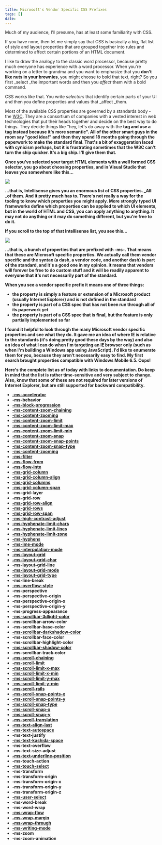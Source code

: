 ```yaml
---
title: Microsoft's Vendor Specific CSS Prefixes
tags: []
date: 
---
```


Much of my audience, I'll presume, has at least some familiarity with CSS.

If you have none, then let me simply say that CSS is basically a big, flat list of style and layout properties that are grouped together into rules and determined to affect certain portions of an HTML document.

I like to draw the analogy to the classic word processor, because pretty much everyone has experience with a word processor. When you're working on a letter to grandma and you want to emphasize that you **don't like nuts in your brownies**, you might choose to bold that text, right? So you first _select _the important words and then you _affect_ them with a bold command.

CSS works like that. You write _selectors_ that identify certain parts of your UI and then you define properties and values that _affect _them.

Most of the available CSS properties are governed by a standards body - the [W3C](http://www.w3c.org). They are a consortium of companies with a vested interest in web technologies that put their heads together and decide on the best way to do things. They decide things like "hey, let's do away with the <b> tag and use a <strong> tag instead because it's more semantic". All of the other smart guys in the room say "good idea!" and then they spend 18 months going through the paperwork to make the standard final. That's a bit of exaggeration laced with cynicism perhaps, but it is frustrating sometimes that the W3C can't turn the ship quicker. It's a big ship. I'll give them that.

Once you've selected your target HTML elements with a well formed CSS selector, you go about choosing properties, and in Visual Studio that leaves you somewhere like this...

![](http://codefoster.blob.core.windows.net/site/image/265f5b7eca514738a9e1453fd6084e2c/cssprefix_01_1.png)

...that is, Intellisense gives you an enormous list of CSS properties. _All _of them. And it pretty much has to. There's not really a way for the tooling to know which properties you might apply. More strongly typed UI frameworks define which properties can be applied to which UI elements, but in the world of HTML and CSS, you can apply anything to anything. It may not do anything or it may do something different, but you're free to do it.

If you scroll to the top of that Intellisense list, you see this...

![](http://codefoster.blob.core.windows.net/site/image/d103d687daed4ce8806db59d81062104/cssprefix_02_1.png)

...that is, a bunch of properties that are prefixed with -ms-. That means that these are Microsoft specific properties. We actually call them vendor specific and the syntax (a dash, a vendor code, and another dash) is part of the standard, and it's a good one in my opinion. It means that vendors will forever be free to do custom stuff and it will be readily apparent to everyone that it's not necessarily part of the standard.

When you see a vendor specific prefix it means one of three things:

*   the property is simply a feature or extension of a Microsoft product (usually Internet Explorer) and is not defined in the standard
*   the property is part of a CSS spec that has not been run through all of its paperwork yet
*   the property is part of a CSS spec that is final, but the feature is only partially implemented so far

I found it helpful to look through the many Microsoft vendor specific properties and see what they do. It gave me an idea of where IE is relative to the standards (it's doing pretty good these days by the way) and also an idea of what I can do when I'm targeting an IE browser only (such as when I'm building a Windows app using JavaScript). I'd like to enumerate them for you, because they aren't necessarily easy to find. My first search brought properties compatible with Windows Mobile 6.5\. Oops!

Here's the complete list as of today with links to documentation. Do keep in mind that the list is rather time-sensitive and very subject to change. Also, know that some of these are not required for later versions of Internet Explorer, but are still supported for backward compatibility.

*   [-ms-accelerator](http://msdn.microsoft.com/en-us/library/ie/ms530713(v=vs.85).aspx)
*   -ms-behavior
*   [-ms-block-progression](http://msdn.microsoft.com/en-us/library/ie/dd229917(v=vs.85).aspx)
*   [-ms-content-zoom-chaining](http://msdn.microsoft.com/en-us/library/ie/hh771889(v=vs.85).aspx)
*   [-ms-content-zooming](http://msdn.microsoft.com/en-us/library/ie/hh771891(v=vs.85).aspx)
*   [-ms-content-zoom-limit](http://msdn.microsoft.com/en-us/library/ie/jj127330(v=vs.85).aspx)
*   [-ms-content-zoom-limit-max](http://msdn.microsoft.com/en-us/library/ie/jj127331(v=vs.85).aspx)
*   [-ms-content-zoom-limit-min](http://msdn.microsoft.com/en-us/library/ie/jj127332(v=vs.85).aspx)
*   [-ms-content-zoom-snap](http://msdn.microsoft.com/en-us/library/ie/hh771893(v=vs.85).aspx)
*   [-ms-content-zoom-snap-points](http://msdn.microsoft.com/en-us/library/ie/hh771895(v=vs.85).aspx)
*   [-ms-content-zoom-snap-type](http://msdn.microsoft.com/en-us/library/ie/hh771895(v=vs.85).aspx)
*   [-ms-content-zooming](http://msdn.microsoft.com/en-us/library/ie/hh771891(v=vs.85).aspx)
*   [-ms-filter](http://msdn.microsoft.com/en-us/library/ie/ms530752(v=vs.85).aspx)
*   [-ms-flow-from](http://msdn.microsoft.com/en-us/library/ie/hh771897(v=vs.85).aspx)
*   [-ms-flow-into](http://msdn.microsoft.com/en-us/library/ie/hh771899(v=vs.85).aspx)
*   [-ms-grid-column](http://msdn.microsoft.com/en-us/library/ie/hh772242(v=vs.85).aspx)
*   [-ms-grid-column-align](http://msdn.microsoft.com/en-us/library/ie/hh772245(v=vs.85).aspx)
*   [-ms-grid-columns](http://msdn.microsoft.com/en-us/library/ie/hh772246(v=vs.85).aspx)
*   [-ms-grid-column-span](http://msdn.microsoft.com/en-us/library/ie/hh772248(v=vs.85).aspx)
*   -ms-grid-layer
*   [-ms-grid-row](http://msdn.microsoft.com/en-us/ie/hh772254(v=vs.94).aspx)
*   [-ms-grid-row-align](http://msdn.microsoft.com/en-us/library/ie/hh772256(v=vs.85).aspx)
*   [-ms-grid-rows](http://msdn.microsoft.com/en-us/library/ie/hh772258(v=vs.85).aspx)
*   [-ms-grid-row-span](http://msdn.microsoft.com/en-us/library/ie/hh772260(v=vs.85).aspx)
*   [-ms-high-contrast-adjust](http://msdn.microsoft.com/en-us/library/ie/hh771863(v=vs.85).aspx)
*   [-ms-hyphenate-limit-chars](http://msdn.microsoft.com/en-us/library/ie/hh771865(v=vs.85).aspx)
*   [-ms-hyphenate-limit-lines](http://msdn.microsoft.com/en-us/library/ie/hh771867(v=vs.85).aspx)
*   [-ms-hyphenate-limit-zone](http://msdn.microsoft.com/en-us/library/ie/hh771869(v=vs.85).aspx)
*   [-ms-hyphens](http://msdn.microsoft.com/en-us/library/ie/hh771871(v=vs.85).aspx)
*   [-ms-ime-mode](http://msdn.microsoft.com/en-us/library/ie/ms530767(v=vs.85).aspx)
*   [-ms-interpolation-mode](http://msdn.microsoft.com/en-us/library/ie/ms530822(v=vs.85).aspx)
*   [-ms-layout-grid](http://msdn.microsoft.com/en-us/library/ie/ms530771(v=vs.85).aspx)
*   [-ms-layout-grid-char](http://msdn.microsoft.com/en-us/library/ie/ms530772(v=vs.85).aspx)
*   [-ms-layout-grid-line](http://msdn.microsoft.com/en-us/library/ie/ms530773(v=vs.85).aspx)
*   [-ms-layout-grid-mode](http://msdn.microsoft.com/en-us/library/ie/ms530774(v=vs.85).aspx)
*   [-ms-layout-grid-type](http://msdn.microsoft.com/en-us/library/ie/ms530775(v=vs.85).aspx)
*   -ms-line-break
*   [-ms-overflow-style](http://msdn.microsoft.com/en-us/library/ie/hh771902(v=vs.85).aspx)
*   -ms-perspective
*   -ms-perspective-origin
*   -ms-perspective-origin-x
*   -ms-perspective-origin-y
*   -ms-progress-appearance
*   [-ms-scrollbar-3dlight-color](http://msdn.microsoft.com/en-us/library/ie/ms531153(v=vs.85).aspx)
*   -ms-scrollbar-arrow-color
*   -ms-scrollbar-base-color
*   [-ms-scrollbar-darkshadow-color](http://msdn.microsoft.com/en-us/library/ie/ms531156(v=vs.85).aspx)
*   -ms-scrollbar-face-color
*   -ms-scrollbar-highlight-color
*   [-ms-scrollbar-shadow-color](http://msdn.microsoft.com/en-us/library/ie/ms531159(v=vs.85).aspx)
*   -ms-scrollbar-track-color
*   [-ms-scroll-chaining](http://msdn.microsoft.com/en-us/library/ie/hh772034(v=vs.85).aspx)
*   [-ms-scroll-limit](http://msdn.microsoft.com/en-us/library/ie/jj127336(v=vs.85).aspx)
*   [-ms-scroll-limit-x-max](http://msdn.microsoft.com/en-us/library/ie/jj127337(v=vs.85).aspx)
*   [-ms-scroll-limit-x-min](http://msdn.microsoft.com/en-us/library/ie/jj127338(v=vs.85).aspx)
*   [-ms-scroll-limit-y-max](http://msdn.microsoft.com/en-us/library/ie/jj127339(v=vs.85).aspx)
*   [-ms-scroll-limit-y-min](http://msdn.microsoft.com/en-us/library/ie/jj127340(v=vs.85).aspx)
*   [-ms-scroll-rails](http://msdn.microsoft.com/en-us/library/ie/hh772035(v=vs.85).aspx)
*   [-ms-scroll-snap-points-x](http://msdn.microsoft.com/en-us/library/ie/hh772036(v=vs.85).aspx)
*   [-ms-scroll-snap-points-y](http://msdn.microsoft.com/en-us/library/ie/hh772037(v=vs.85).aspx)
*   [-ms-scroll-snap-type](http://msdn.microsoft.com/en-us/library/ie/hh772038(v=vs.85).aspx)
*   [-ms-scroll-snap-x](http://msdn.microsoft.com/en-us/library/ie/hh772039(v=vs.85).aspx)
*   [-ms-scroll-snap-y](http://msdn.microsoft.com/en-us/library/ie/hh772040(v=vs.85).aspx)
*   [-ms-scroll-translation](http://msdn.microsoft.com/en-us/library/ie/hh973361(v=vs.85).aspx)
*   [-ms-text-align-last](http://msdn.microsoft.com/en-us/library/ie/ms531163(v=vs.85).aspx)
*   [-ms-text-autospace](http://msdn.microsoft.com/en-us/library/ie/ms531164(v=vs.85).aspx)
*   -ms-text-justify
*   [-ms-text-kashida-space](http://msdn.microsoft.com/en-us/library/ie/ms531173(v=vs.85).aspx)
*   -ms-text-overflow
*   -ms-text-size-adjust
*   [-ms-text-underline-position](http://msdn.microsoft.com/en-us/library/ie/ms531176(v=vs.85).aspx)
*   -ms-touch-action
*   [-ms-touch-select](http://msdn.microsoft.com/en-us/library/ie/hh975292(v=vs.85).aspx)
*   -ms-transform
*   -ms-transform-origin
*   -ms-transform-origin-x
*   -ms-transform-origin-y
*   -ms-transform-origin-z
*   [-ms-user-select](http://msdn.microsoft.com/en-us/library/ie/hh781492(v=vs.85).aspx)
*   -ms-word-break
*   -ms-word-wrap
*   [-ms-wrap-flow](http://msdn.microsoft.com/en-us/library/ie/hh772045(v=vs.85).aspx)
*   [-ms-wrap-margin](http://msdn.microsoft.com/en-us/library/ie/hh772042(v=vs.85).aspx)
*   [-ms-wrap-through](http://msdn.microsoft.com/en-us/library/ie/hh771900(v=vs.85).aspx)
*   [-ms-writing-mode](http://msdn.microsoft.com/en-us/library/ie/ms531187(v=vs.85).aspx)
*   -ms-zoom
*   -ms-zoom-animation

	 
